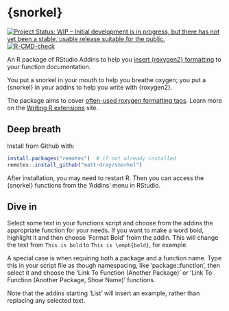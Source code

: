 
<!-- README.md is generated from README.Rmd. Please edit that file -->

# {snorkel}

<!-- badges: start -->

[![Project Status: WIP – Initial development is in progress, but there
has not yet been a stable, usable release suitable for the
public.](https://www.repostatus.org/badges/latest/wip.svg)](https://www.repostatus.org/#wip)
[![R-CMD-check](https://github.com/matt-dray/snorkel/workflows/R-CMD-check/badge.svg)](https://github.com/matt-dray/snorkel/actions)
<!-- badges: end -->

An R package of RStudio Addins to help you [insert {roxygen2}
formatting](https://roxygen2.r-lib.org/) to your function documentation.

You put a snorkel in your mouth to help you breathe oxygen; you put a
{snorkel} in your addins to help you write with {roxygen2}.

The package aims to cover [often-used roxygen formatting
tags](https://roxygen2.r-lib.org/articles/formatting.html). Learn more
on the [Writing R
extensions](https://cran.r-project.org/doc/manuals/R-exts.html#Marking-text)
site.

## Deep breath

Install from Github with:

``` r
install.packages("remotes")  # if not already installed
remotes::install_github("matt-dray/snorkel")
```

After installation, you may need to restart R. Then you can access the
{snorkel} functions from the ‘Addins’ menu in RStudio.

## Dive in

Select some text in your functions script and choose from the addins the
appropriate function for your needs. If you want to make a word bold,
highlight it and then choose ‘Format Bold’ froim the addin. This will
change the text from `This is bold` to `This is \emph{bold}`, for
example.

A special case is when requiring both a package and a function name.
Type this in your script file as though namespacing, like
‘package::function’, then select it and choose the ‘Link To Function
(Another Package)’ or ‘Link To Function (Another Package, Show Name)’
functions.

Note that the addins starting ‘List’ will insert an example, rather than
replacing any selected text.

